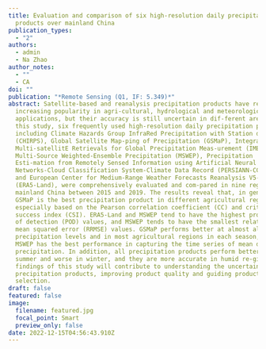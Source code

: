 ```yaml
---
title: Evaluation and comparison of six high-resolution daily precipitation
  products over mainland China
publication_types:
  - "2"
authors:
  - admin
  - Na Zhao
author_notes:
  - ""
  - CA
doi: ""
publication: "*Remote Sensing (Q1, IF: 5.349)*"
abstract: Satellite-based and reanalysis precipitation products have received
  increasing popularity in agri-cultural, hydrological and meteorological
  applications, but their accuracy is still uncertain in dif-ferent areas. In
  this study, six frequently used high-resolution daily precipitation products,
  including Climate Hazards Group InfraRed Precipitation with Station data
  (CHIRPS), Global Satellite Map-ping of Precipitation (GSMaP), Integrated
  Multi-satellitE Retrievals for Global Precipitation Meas-urement (IMERG),
  Multi-Source Weighted-Ensemble Precipitation (MSWEP), Precipitation
  Esti-mation from Remotely Sensed Information using Artificial Neural
  Networks-Cloud Classification System-Climate Data Record (PERSIANN-CCS-CDR)
  and European Center for Medium-Range Weather Forecasts Reanalysis V5-Land
  (ERA5-Land), were comprehensively evaluated and com-pared in nine regions over
  mainland China between 2015 and 2019. The results reveal that, in general,
  GSMaP is the best precipitation product in different agricultural regions,
  especially based on the Pearson correlation coefficient (CC) and critical
  success index (CSI). ERA5-Land and MSWEP tend to have the highest probability
  of detection (POD) values, and MSWEP tends to have the smallest relative root
  mean squared error (RRMSE) values. GSMaP performs better at almost all
  precipitation levels and in most agricultural regions in each season, while
  MSWEP has the best performance in capturing the time series of mean daily
  precipitation. In addition, all precipitation products perform better in
  summer and worse in winter, and they are more accurate in humid re-gions. The
  findings of this study will contribute to understanding the uncertainties of
  precipitation products, improving product quality and guiding product
  selection.
draft: false
featured: false
image:
  filename: featured.jpg
  focal_point: Smart
  preview_only: false
date: 2022-12-15T04:56:43.910Z
---
```

